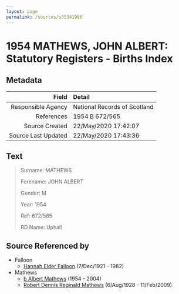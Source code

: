 ```yaml
---
layout: page
permalink: /sources/s35341986
---
```


# 1954 MATHEWS, JOHN ALBERT: Statutory Registers - Births Index

## Metadata

Field | Detail
---:|:---
Responsible Agency | National Records of Scotland
References | 1954 B 672/565
Source Created | 22/May/2020 17:42:07
Source Last Updated | 22/May/2020 17:43:36

## Text

> Surname: MATHEWS
>
> Forename: JOHN ALBERT
>
> Gender: M
>
> Year: 1954
>
> Ref: 672/565
>
> RD Name: Uphall
>

## Source Referenced by

* Falloon
  * [Hannah Elder Falloon](../people/@97706646@-hannah-elder-falloon-b1921-12-7-d1982.md) (7/Dec/1921 - 1982)
* Mathews
  * [b Albert Mathews](../people/@35875756@-b-albert-mathews-b1954-d2004.md) (1954 - 2004)
  * [Robert Dennis Reginald Mathews](../people/@58223940@-robert-dennis-reginald-mathews-b1928-8-6-d2009-2-11.md) (6/Aug/1928 - 11/Feb/2009)
